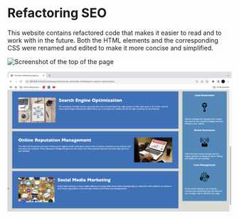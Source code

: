 
# Refactoring SEO

This website contains refactored code that makes it easier to read and to work with in the future. Both the HTML elements and the corresponding CSS were renamed and edited to make it more concise and simplified.

![Screenshot of the top of the page](./assets/images/Screenshot%202023-09-27%20at%207.04.12%20PM.png)

![Screenshot of the bottom of the page](./assets/images/Screenshot%202023-09-27%20at%207.04.17%20PM.png)